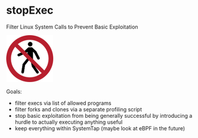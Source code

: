 # stopExec
Filter Linux System Calls to Prevent Basic Exploitation

<img src="ISO_7010_P004.svg" width="25%" height="25%">

Goals:
- filter execs via list of allowed programs
- filter forks and clones via a separate profiling script
- stop basic exploitation from being generally successful by introducing a hurdle to actually executing anything useful
- keep everything within SystemTap (maybe look at eBPF in the future)
